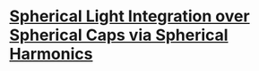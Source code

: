 # [Spherical Light Integration over Spherical Caps via Spherical Harmonics](https://Hearwindsaying.github.io/sss-siga20/) #
